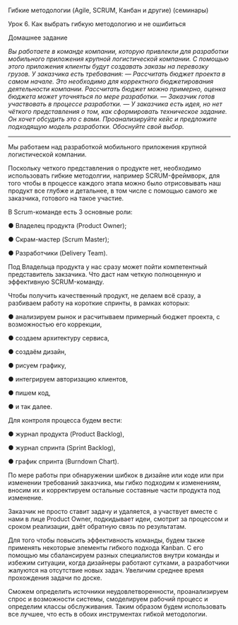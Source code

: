Гибкие методологии (Agile, SCRUM, Канбан и другие) (семинары)

Урок 6. Как выбрать гибкую методологию и не ошибиться

Домашнее задание

*Вы работаете в команде компании, которую привлекли для разработки мобильного приложения крупной логистической компании. С помощью этого приложения клиенты будут создавать заказы на перевозку грузов.
У заказчика есть требования:
— Рассчитать бюджет проекта в самом начале. Это необходимо для корректного бюджетирования деятельности компании. Рассчитать бюджет можно примерно, оценка бюджета может уточняться по мере разработки.
— Заказчик готов участвовать в процессе разработки.
— У заказчика есть идея, но нет чёткого представления о том, как сформировать техническое задание. Он хочет обсудить это с вами.
Проанализируйте кейс и предложите подходящую модель разработки. Обоснуйте свой выбор.*

_____________________________________________________________________________________


 Мы работаем над разработкой мобильного приложения крупной логистической компании.

Поскольку четкого представления о продукте нет, необходимо использовать гибкие методолгии, например SCRUM-фреймворк, для того чтобы в процессе каждого этапа можно было отрисовывать наш продукт все глубже и детальнее, в том числе с помощью самого же заказчика, готового на такое участие. 

В Scrum-команде есть 3 основные роли:

● Владелец продукта (Product Owner);

● Скрам-мастер (Scrum Master);

● Разработчики (Delivery Team).


Под Владельца продукта у нас сразу может пойти компетентный представитель закзачика. Что даст нам четкую полноценную и эффективную SCRUM-команду.

Чтобы получить качественный продукт, не делаем всё сразу, а разбиваем работу на короткие спринты, в рамках которых:

● анализируем рынок и расчитываем примерный бюджет проекта, с возможностью его коррекции,

● создаем архитектуру сервиса,

● создаём дизайн,

● рисуем графику,

● интегрируем авторизацию клиентов,

● пишем код,

● и так далее.


Для контроля процесса будем вести:

● журнал продукта (Product Backlog),

● журнал спринта (Sprint Backlog),

● график спринта (Burndown Chart).


По мере работы при обнаружении шибкок в дизайне или коде или  при изменении требований заказчика, мы гибко подходим к изменениям, вносим их и корректируем остальные составные части продукта под изменение.

Заказчик не просто ставит задачу и удаляется, а участвует вместе с нами в лице Product Owner, подкидывает идеи, смотрит за процессом и сроком реализации, даёт обратную связь по результатам.

Для того чтобы повысить эффективность команды, будем также применять некоторые элементы гибкого подхода Kanban. С его помощью мы сбалансируем разных специалистов внутри команды и избежим ситуации, когда дизайнеры работают сутками, а разработчики жалуются на отсутствие новых задач. Увеличим среднее время прохождения задачи по доске.

Сможем определить источники неудовлетворенности, проанализируем спрос и возможности системы, смоделируем рабочий процесс и определим классы обслуживания. Таким образом будем использовать все лучшее, что есть в обоих инструментах гибкой методологии.







 
